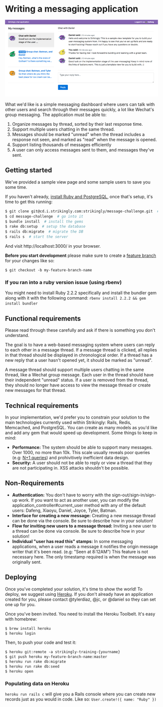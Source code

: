 # Writing a messaging application

![what it should look like](./public/screenshot.png)

What we'd like is a simple messaging dashboard where users can talk with other users and search through their messages quickly, a lot like Wechat's group messaging. The application must be able to:

1. Organize messages by thread, sorted by their last response time.
2. Support multiple users chatting in the same thread.
3. Messages should be marked "unread" when the thread includes a response not seen, and marked as "read" when the message is opened.
4. Support listing thousands of messages efficiently
5. A user can only access messages sent to them, and messages they've sent.

## Getting started

We've provided a sample view page and some sample users to save you some time. 

If you haven't already, [install Ruby and PostgreSQL](https://gorails.com/setup/osx/10.12-sierra), once that's setup, it's time to get this running:
```bash
$ git clone git@cd.i.strikingly.com:strikingly/message-challenge.git  # clone the repository
$ cd message-challenge  # go into it
$ bundle install  # install the gems
$ rake db:setup  # setup the database
$ rails db:migrate  # migrate the DB
$ rails s  # start the server
```

And visit http://localhost:3000/ in your browser.

**Before you start development** please make sure to create a [feature branch](https://martinfowler.com/bliki/FeatureBranch.html) for your changes like so:

```
$ git checkout -b my-feature-branch-name
```

### If you ran into a ruby version issue (using rbenv)

You might need to install Ruby 2.2.2 specifically and install the bundler gem along with it with the following command: `rbenv install 2.2.2 && gem install bundler`

## Functional requirements

Please read through these carefully and ask if there is something you don't understand.

The goal is to have a web-based messaging system where users can reply to each other in a message thread. If a message thread is clicked, all replies in that thread should be displayed in chronological order. If a thread has a new reply that a user hasn't opened yet, it should be marked as "unread".

A message thread should support multiple users chatting in the same thread, like a Wechat group message. Each user in the thread should have their independent "unread" status. If a user is removed from the thread, they should no longer have access to view the message thread or create new messages for that thread.

## Technical requirements

In your implementation, we'd prefer you to constrain your solution to the main technologies currently used within Strikingly: Rails, Redis, Memcached, and PostgreSQL. You can create as many models as you'd like and add any gem that would speed up development. Some things to keep in mind:

- **Performance:** The system should be able to support many messages. Over 1000, no more than 10k. This scale usually reveals poor queries (e.g: [N+1 queries](http://guides.rubyonrails.org/active_record_querying.html#eager-loading-associations)) and prohivitively inefficient data design.
- **Security:** A user should not be able to reply or view a thread that they are not participating in. XSS attacks shouldn't be possible.

## Non-Requirements

- **Authentication:** You don't have to worry with the sign-out/sign-in/sign-up work. If you want to act as another user, you can modify the application_controller#current_user method with any of the default users: Dafeng, Xiaoyu, Daniel, Joyce, Tyler, Batman.
- **Interface for creating a new message:** Creating a new message thread can be done via the console. Be sure to describe how in your solution!
- **Flow for inviting new users to a message thread:** Inviting a new user to a thread can be done via console. Be sure to describe how in your solution!
- **Individual "user has read this" stamps:** In some messaging applications, when a user reads a message it notifies the origin message writer that it's been read. (e.g: "Seen at 8:12AM") This feature is not necessary here. The only timestamp required is when the message was originally sent.

## Deploying

Once you've completed your solution, it's time to show the world! To deploy, we suggest using [Heroku](heroku.com). If you don't already have an application created for you, please contact @tylerdiaz, @jc, or @daniel so they can set one up for you.

Once you've been invited. You need to install the Heroku Toolbelt. It's easy with homebrew:

```
$ brew install heroku
$ heroku login
```

Then, to push your code and test it:
```
$ heroku git:remote -a strikingly-training-{yourname}
$ git push heroku my-feature-branch-name:master
$ heroku run rake db:migrate
$ heroku run rake db:seed
$ heroku open
```

### Populating data on Heroku

`heroku run rails c` will give you a Rails console where you can create new records just as you would in code. Like so: `User.create!({ name: "Ruby" })`
